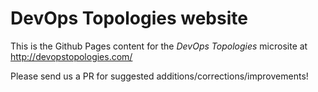 # DevOps Topologies website

This is the Github Pages content for the _DevOps Topologies_ microsite at http://devopstopologies.com/

Please send us a PR for suggested additions/corrections/improvements!
